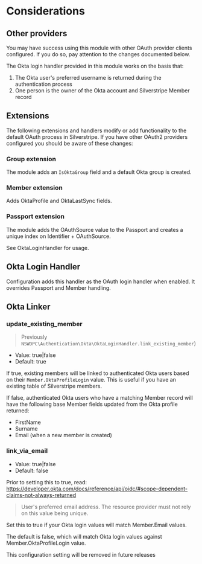 # Considerations

## Other providers

You may have success using this module with other OAuth provider clients configured. If you do so, pay attention to the changes documented below.

The Okta login handler provided in this module works on the basis that:

1. The Okta user's preferred username is returned during the authentication process
1. One person is the owner of the Okta account and Silverstripe Member record

## Extensions

The following extensions and handlers modify or add functionality to the default OAuth process in Silverstripe. If you have other OAuth2 providers configured you should be aware of these changes:

### Group extension

The module adds an `IsOktaGroup` field and a default Okta group is created.

### Member extension

Adds OktaProfile and OktaLastSync fields.

### Passport extension

The module adds the OAuthSource value to the Passport and creates a unique index on Identifier + OAuthSource.

See OktaLoginHandler for usage.

## Okta Login Handler

Configuration adds this handler as the OAuth login handler when enabled. It overrides Passport and Member handling.

## Okta Linker

### update_existing_member

> Previously `NSWDPC\Authentication\Okta\OktaLoginHandler.link_existing_member`)

+ Value: true|false
+ Default: true

If true, existing members will be linked to authenticated Okta users based on their `Member.OktaProfileLogin` value. This is useful if you have an existing table of Silverstripe members.

If false, authenticated Okta users who have a matching Member record will have the following base Member fields updated from the Okta profile returned:

+ FirstName
+ Surname
+ Email (when a new member is created)

### link_via_email

+ Value: true|false
+ Default: false

Prior to setting this to true, read: https://developer.okta.com/docs/reference/api/oidc/#scope-dependent-claims-not-always-returned

> User's preferred email address. The resource provider must not rely on this value being unique.

Set this to true if your Okta login values will match Member.Email values.

The default is false, which will match Okta login values against Member.OktaProfileLogin value.

This configuration setting will be removed in future releases
